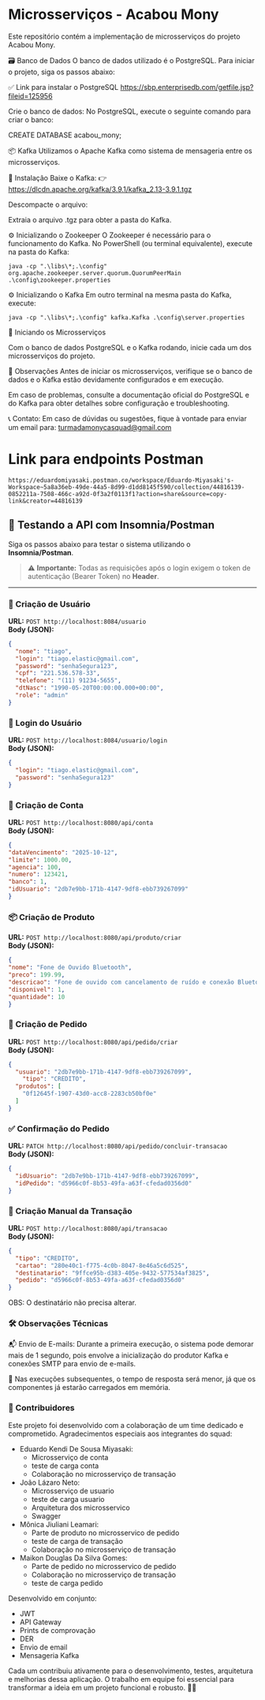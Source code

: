 # Microsserviços - Acabou Mony
Este repositório contém a implementação de microsserviços do projeto Acabou Mony.

🗃️ Banco de Dados
O banco de dados utilizado é o PostgreSQL.
Para iniciar o projeto, siga os passos abaixo:

✅ Link para instalar o PostgreSQL
https://sbp.enterprisedb.com/getfile.jsp?fileid=125956

Crie o banco de dados:
No PostgreSQL, execute o seguinte comando para criar o banco:

CREATE DATABASE acabou_mony;

📦 Kafka
Utilizamos o Apache Kafka como sistema de mensageria entre os microsserviços.

🔗 Instalação
Baixe o Kafka:
👉 https://dlcdn.apache.org/kafka/3.9.1/kafka_2.13-3.9.1.tgz

Descompacte o arquivo:

Extraia o arquivo .tgz para obter a pasta do Kafka.

⚙️ Inicializando o Zookeeper
O Zookeeper é necessário para o funcionamento do Kafka.
No PowerShell (ou terminal equivalente), execute na pasta do Kafka:
```
java -cp ".\libs\*;.\config" org.apache.zookeeper.server.quorum.QuorumPeerMain .\config\zookeeper.properties
```
⚙️ Inicializando o Kafka
Em outro terminal na mesma pasta do Kafka, execute:
```
java -cp ".\libs\*;.\config" kafka.Kafka .\config\server.properties
```

🚀 Iniciando os Microsserviços

Com o banco de dados PostgreSQL e o Kafka rodando, inicie cada um dos microsserviços do projeto.

📌 Observações
Antes de iniciar os microsserviços, verifique se o banco de dados e o Kafka estão devidamente configurados e em execução.

Em caso de problemas, consulte a documentação oficial do PostgreSQL e do Kafka para obter detalhes sobre configuração e troubleshooting.

📞 Contato:
Em caso de dúvidas ou sugestões, fique à vontade para enviar um email para:
turmadamonycasquad@gmail.com


# Link para endpoints Postman

```
https://eduardomiyasaki.postman.co/workspace/Eduardo-Miyasaki's-Workspace~5a8a36eb-49de-44a5-8d99-d1dd8145f590/collection/44816139-0852211a-7508-466c-a92d-0f3a2f0113f1?action=share&source=copy-link&creator=44816139
```

## 🧪 Testando a API com Insomnia/Postman

Siga os passos abaixo para testar o sistema utilizando o **Insomnia/Postman**. 

> ⚠️ **Importante:** Todas as requisições após o login exigem o token de autenticação (Bearer Token) no **Header**.

---

### 👤 Criação de Usuário

**URL:** `POST http://localhost:8084/usuario`  
**Body (JSON):**  

```json
{  
  "nome": "tiago",  
  "login": "tiago.elastic@gmail.com",  
  "password": "senhaSegura123",  
  "cpf": "221.536.578-33",  
  "telefone": "(11) 91234-5655",  
  "dtNasc": "1990-05-20T00:00:00.000+00:00",  
  "role": "admin"  
}  
``` 

### 🔐 Login do Usuário

**URL:** `POST http://localhost:8084/usuario/login`  
**Body (JSON):**
``` json
{
  "login": "tiago.elastic@gmail.com",
  "password": "senhaSegura123"
}
``` 

### 🏦 Criação de Conta

**URL:** `POST http://localhost:8080/api/conta`  
**Body (JSON):**
``` json
{
"dataVencimento": "2025-10-12", 
"limite": 1000.00,
"agencia": 100,
"numero": 123421,
"banco": 1,
"idUsuario": "2db7e9bb-171b-4147-9df8-ebb739267099"
}
``` 

### 📦 Criação de Produto

**URL:** `POST http://localhost:8080/api/produto/criar`  
**Body (JSON):**
``` json
{
"nome": "Fone de Ouvido Bluetooth",
"preco": 199.99,
"descricao": "Fone de ouvido com cancelamento de ruído e conexão Bluetooth 5.0",
"disponivel": 1,
"quantidade": 10
}
``` 

### 🛒 Criação de Pedido

**URL:** `POST http://localhost:8080/api/pedido/criar`  
**Body (JSON):**
``` json
{
  "usuario": "2db7e9bb-171b-4147-9df8-ebb739267099",
	"tipo": "CREDITO",
  "produtos": [
    "0f12645f-1907-43d0-acc8-2283cb50bf0e"
  ]
}
```

### ✅ Confirmação do Pedido

**URL:** `PATCH http://localhost:8080/api/pedido/concluir-transacao`  
**Body (JSON):**
``` json
{
  "idUsuario": "2db7e9bb-171b-4147-9df8-ebb739267099",
  "idPedido": "d5966c0f-8b53-49fa-a63f-cfedad0356d0"
}
``` 

### 💸 Criação Manual da Transação

**URL:** `POST http://localhost:8080/api/transacao`  
**Body (JSON):**
``` json
{
  "tipo": "CREDITO",
  "cartao": "280e40c1-f775-4c0b-8047-8e46a5c6d525",
  "destinatario": "9ffce95b-d383-405e-9432-577534af3825",
  "pedido": "d5966c0f-8b53-49fa-a63f-cfedad0356d0"
}
``` 
OBS: O destinatário não precisa alterar.


### 🛠️ Observações Técnicas
📬 Envio de E-mails: Durante a primeira execução, o sistema pode demorar mais de 1 segundo, pois envolve a inicialização do produtor Kafka e conexões SMTP para envio de e-mails.

🚀 Nas execuções subsequentes, o tempo de resposta será menor, já que os componentes já estarão carregados em memória.

### 🤝 Contribuidores
Este projeto foi desenvolvido com a colaboração de um time dedicado e comprometido. Agradecimentos especiais aos integrantes do squad:

* Eduardo Kendi De Sousa Miyasaki:
	- Microsserviço de conta
 	- teste de carga conta
	- Colaboração no microsserviço de transação
* João Lázaro Neto:
  	- Microsserviço de usuario
  	- teste de carga usuario
  	- Arquitetura dos microsservico
  	- Swagger
* Mônica Jiuliani Leamari:
  	- Parte de produto no microsservico de pedido
  	- teste de carga de transação
  	- Colaboração no microsserviço de transação
* Maikon Douglas Da Silva Gomes:
  	- Parte de pedido no microsservico de pedido
  	- Colaboração no microsserviço de transação
  	- teste de carga pedido

Desenvolvido em conjunto:
- JWT
- API Gateway
- Prints de comprovação
- DER
- Envio de email
- Mensageria Kafka

Cada um contribuiu ativamente para o desenvolvimento, testes, arquitetura e melhorias dessa aplicação. O trabalho em equipe foi essencial para transformar a ideia em um projeto funcional e robusto. 💪🚀
